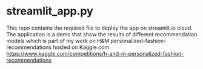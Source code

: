 # streamlit_app.py
This repo contains the required file to deploy the app on streamlit.io cloud.  The application is a demo that show the results of different recommendation models which is part of my work on H&amp;M personalized-fashion-recommendations hosted on Kaggle.com https://www.kaggle.com/competitions/h-and-m-personalized-fashion-recommendations
